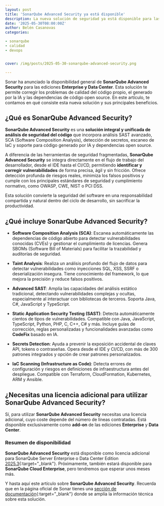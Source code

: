```yaml
---
layout: post
title: 'SonarQube Advanced Security ya está disponible'
description: La nueva solución de seguridad ya está disponible para las ediciones de SonarQube Enterprise y Data Center. 
date: '2025-05-30T08:00:00Z'
author: Belén Casanovas
categories:

- sonarqube
- calidad
- devops


cover: /img/posts/2025-05-30-sonarqube-advanced-security.png

---
```


Sonar ha anunciado la disponibilidad general de **SonarQube Advanced Security** para las ediciones **Enterprise y Data Center**. Esta solución te permite corregir los problemas de calidad del código propio, el generado por la IA y las dependencias de código open source. En este artículo, te contamos en qué consiste esta nueva solución y sus principales beneficios.

## ¿Qué es SonarQube Advanced Security?

**SonarQube Advanced Security** es una **solución integral y unificada de análisis de seguridad del código** que incorpora análisis SAST avanzado, SCA (Software Composition Analysis), detección de secretos, escaneo de IaC y soporte para código generado por IA y dependencias open source.

A diferencia de las herramientas de seguridad fragmentadas, **SonarQube Advanced Security** se integra directamente en el flujo de trabajo del desarrollador, desde el IDE hasta el CI/CD, permitiendo **identificar y corregir vulnerabilidades** de forma precisa, ágil y sin fricción. Ofrece detección profunda de riesgos reales, minimiza los falsos positivos y cumple con los principales estándares de seguridad y cumplimiento normativo, como OWASP, CWE, NIST o PCI DSS.

Esta solución convierte la seguridad del software en una responsabilidad compartida y natural dentro del ciclo de desarrollo, sin sacrificar la productividad.

## ¿Qué incluye SonarQube Advanced Security?

- **Software Composition Analysis (SCA)**: Escanea automáticamente las dependencias de código abierto para detectar vulnerabilidades conocidas (CVEs) y gestionar el cumplimiento de licencias. Genera SBOMs (Software Bill of Materials) para facilitar la trazabilidad y auditorías de seguridad.

- **Taint Analysis**: Realiza un análisis profundo del flujo de datos para detectar vulnerabilidades como inyecciones SQL, XSS, SSRF o deserialización insegura. Tiene conocimiento del framework, lo que mejora la precisión y reduce falsos positivos.

- **Advanced SAST**: Amplía las capacidades del análisis estático tradicional, detectando vulnerabilidades complejas y ocultas, especialmente al interactuar con bibliotecas de terceros. Soporta Java, C#, JavaScript y TypeScript.

- **Static Application Security Testing (SAST)**: Detecta automáticamente cientos de tipos de vulnerabilidades. Compatible con Java, JavaScript, TypeScript, Python, PHP, C, C++, C# y más. Incluye guías de corrección, reglas personalizadas y funcionalidades avanzadas como **CodeFix** basado en IA.

- **Secrets Detection**: Ayuda a prevenir la exposición accidental de claves API, tokens o contraseñas. Opera desde el IDE y CI/CD, con más de 300 patrones integrados y opción de crear patrones personalizados.

- **IaC Scanning (Infrastructure as Code)**: Detecta errores de configuración y riesgos en definiciones de infraestructura antes del despliegue. Compatible con Terraform, CloudFormation, Kubernetes, ARM y Ansible.

## ¿Necesitas una licencia adicional para utilizar SonarQube Advanced Security?

Sí, para utilizar **SonarQube Advanced Security** necesitas una licencia adicional, cuyo coste depende del número de líneas contratadas. Está disponible exclusivamente como **add-on** de las ediciones **Enterprise** y **Data Center**.

### Resumen de disponibilidad

**SonarQube Advanced Security** está disponible como licencia adicional para SonarQube Server Enterprise o Data Center Edition [2025.3](/sonarqube-server-2025-release-3){:target="_blank"}. Próximamente, también estará disponible para **SonarQube Cloud Enterprise**, pero tendremos que esperar unos meses más. <br>


Y hasta aquí este artículo sobre **SonarQube Advanced Security**. Recuerda que en la página oficial de Sonar tienes una [sección de documentación](https://docs.sonarsource.com/sonarqube-server/latest/){:target="_blank"} donde se amplía la información técnica sobre esta solución.





